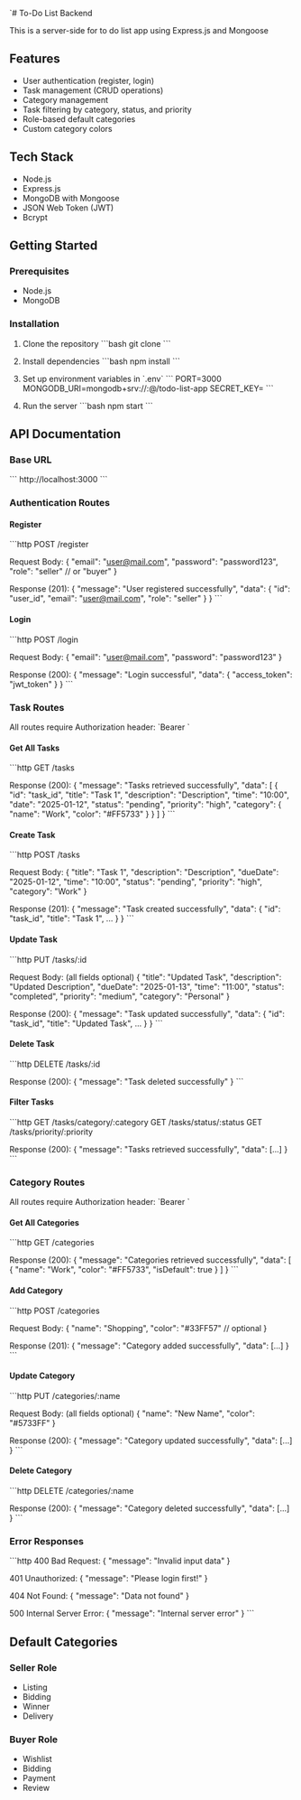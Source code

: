 `# To-Do List Backend

This is a server-side for to do list app using Express.js and Mongoose

## Features

- User authentication (register, login)
- Task management (CRUD operations)
- Category management
- Task filtering by category, status, and priority
- Role-based default categories
- Custom category colors

## Tech Stack

- Node.js
- Express.js
- MongoDB with Mongoose
- JSON Web Token (JWT)
- Bcrypt

## Getting Started

### Prerequisites

- Node.js
- MongoDB

### Installation

1. Clone the repository
   \`\`\`bash
   git clone <repository-url>
   \`\`\`

2. Install dependencies
   \`\`\`bash
   npm install
   \`\`\`

3. Set up environment variables in \`.env\`
   \`\`\`
   PORT=3000
   MONGODB_URI=mongodb+srv://<username>:<password>@<cluster>/todo-list-app
   SECRET_KEY=<your-secret-key>
   \`\`\`

4. Run the server
   \`\`\`bash
   npm start
   \`\`\`

## API Documentation

### Base URL

\`\`\`
http://localhost:3000
\`\`\`

### Authentication Routes

#### Register

\`\`\`http
POST /register

Request Body:
{
"email": "user@mail.com",
"password": "password123",
"role": "seller" // or "buyer"
}

Response (201):
{
"message": "User registered successfully",
"data": {
"id": "user_id",
"email": "user@mail.com",
"role": "seller"
}
}
\`\`\`

#### Login

\`\`\`http
POST /login

Request Body:
{
"email": "user@mail.com",
"password": "password123"
}

Response (200):
{
"message": "Login successful",
"data": {
"access_token": "jwt_token"
}
}
\`\`\`

### Task Routes

All routes require Authorization header: \`Bearer <token>\`

#### Get All Tasks

\`\`\`http
GET /tasks

Response (200):
{
"message": "Tasks retrieved successfully",
"data": [
{
"id": "task_id",
"title": "Task 1",
"description": "Description",
"time": "10:00",
"date": "2025-01-12",
"status": "pending",
"priority": "high",
"category": {
"name": "Work",
"color": "#FF5733"
}
}
]
}
\`\`\`

#### Create Task

\`\`\`http
POST /tasks

Request Body:
{
"title": "Task 1",
"description": "Description",
"dueDate": "2025-01-12",
"time": "10:00",
"status": "pending",
"priority": "high",
"category": "Work"
}

Response (201):
{
"message": "Task created successfully",
"data": {
"id": "task_id",
"title": "Task 1",
...
}
}
\`\`\`

#### Update Task

\`\`\`http
PUT /tasks/:id

Request Body: (all fields optional)
{
"title": "Updated Task",
"description": "Updated Description",
"dueDate": "2025-01-13",
"time": "11:00",
"status": "completed",
"priority": "medium",
"category": "Personal"
}

Response (200):
{
"message": "Task updated successfully",
"data": {
"id": "task_id",
"title": "Updated Task",
...
}
}
\`\`\`

#### Delete Task

\`\`\`http
DELETE /tasks/:id

Response (200):
{
"message": "Task deleted successfully"
}
\`\`\`

#### Filter Tasks

\`\`\`http
GET /tasks/category/:category
GET /tasks/status/:status
GET /tasks/priority/:priority

Response (200):
{
"message": "Tasks retrieved successfully",
"data": [...]
}
\`\`\`

### Category Routes

All routes require Authorization header: \`Bearer <token>\`

#### Get All Categories

\`\`\`http
GET /categories

Response (200):
{
"message": "Categories retrieved successfully",
"data": [
{
"name": "Work",
"color": "#FF5733",
"isDefault": true
}
]
}
\`\`\`

#### Add Category

\`\`\`http
POST /categories

Request Body:
{
"name": "Shopping",
"color": "#33FF57" // optional
}

Response (201):
{
"message": "Category added successfully",
"data": [...]
}
\`\`\`

#### Update Category

\`\`\`http
PUT /categories/:name

Request Body: (all fields optional)
{
"name": "New Name",
"color": "#5733FF"
}

Response (200):
{
"message": "Category updated successfully",
"data": [...]
}
\`\`\`

#### Delete Category

\`\`\`http
DELETE /categories/:name

Response (200):
{
"message": "Category deleted successfully",
"data": [...]
}
\`\`\`

### Error Responses

\`\`\`http
400 Bad Request:
{
"message": "Invalid input data"
}

401 Unauthorized:
{
"message": "Please login first!"
}

404 Not Found:
{
"message": "Data not found"
}

500 Internal Server Error:
{
"message": "Internal server error"
}
\`\`\`

## Default Categories

### Seller Role

- Listing
- Bidding
- Winner
- Delivery

### Buyer Role

- Wishlist
- Bidding
- Payment
- Review
